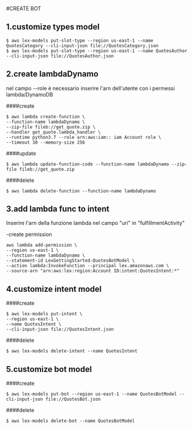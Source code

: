 #CREATE BOT

## 1.customize types model
```
$ aws lex-models put-slot-type --region us-east-1 --name QuotesCategory --cli-input-json file://QuotesCategory.json 
$ aws lex-models put-slot-type --region us-east-1 --name QuotesAuthor --cli-input-json file://QuotesAuthor.json
```

## 2.create lambdaDynamo
nel campo --role è necessario inserire l'arn dell'utente con i permessi lambda/DynamoDB

####create
```
$ aws lambda create-function \
--function-name lambdaDynamo \
--zip-file fileb://get_quote.zip \
--handler get_quote.lambda_handler \
--runtime python3.7 --role arn:aws:iam:: iam Account role \
--timeout 30 --memory-size 256 
```
####update
```
$ aws lambda update-function-code --function-name lambdaDynamo --zip-file fileb://get_quote.zip
```
####delete
```
$ aws lambda delete-function --function-name lambdaDynamo
```

## 3.add lambda func to intent
Inserire l'arn della funzione lambda nel campo "uri" in "fulfillmentActivity"

-create permission
```
aws lambda add-permission \
--region us-east-1 \
--function-name lambdaDynamo \
--statement-id LexGettingStarted-QuotesBotModel \
--action lambda:InvokeFunction --principal lex.amazonaws.com \
--source-arn "arn:aws:lex:region:Account ID:intent:QuotesIntent:*"
```

## 4.customize intent model

####create
```
$ aws lex-models put-intent \
--region us-east-1 \
--name QuotesIntent \
--cli-input-json file://QuotesIntent.json
```
####delete
```
$ aws lex-models delete-intent --name QuotesIntent
```


## 5.customize bot model

####create
```
$ aws lex-models put-bot --region us-east-1 --name QuotesBotModel --cli-input-json file://QuotesBot.json
```
####delete
```
$ aws lex-models delete-bot --name QuotesBotModel
```